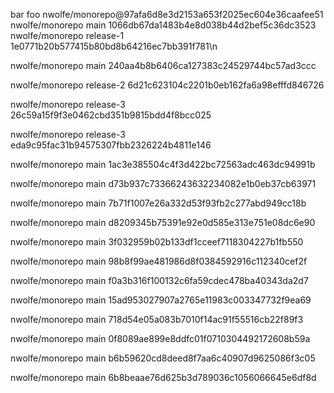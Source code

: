 bar
foo
nwolfe/monorepo@97afa6d8e3d2153a653f2025ec604e36caafee51
nwolfe/monorepo main 1066db67da1483b4e8d038b44d2bef5c36dc3523
nwolfe/monorepo release-1 1e0771b20b577415b80bd8b64216ec7bb391f781\n

nwolfe/monorepo main 240aa4b8b6406ca127383c24529744bc57ad3ccc

nwolfe/monorepo release-2 6d21c623104c2201b0eb162fa6a98efffd846726

nwolfe/monorepo release-3 26c59a15f9f3e0462cbd351b9815bdd4f8bcc025

nwolfe/monorepo release-3 eda9c95fac31b94575307fbb2326224b4811e146

nwolfe/monorepo main 1ac3e385504c4f3d422bc72563adc463dc94991b

nwolfe/monorepo main d73b937c73366243632234082e1b0eb37cb63971

nwolfe/monorepo main 7b71f1007e26a332d53f93fb2c277abd949cc18b

nwolfe/monorepo main d8209345b75391e92e0d585e313e751e08dc6e90

nwolfe/monorepo main 3f032959b02b133df1cceef7118304227b1fb550

nwolfe/monorepo main 98b8f99ae481986d8f0384592916c112340cef2f

nwolfe/monorepo main f0a3b316f100132c6fa59cdec478ba40343da2d7

nwolfe/monorepo main 15ad953027907a2765e11983c003347732f9ea69

nwolfe/monorepo main 718d54e05a083b7010f14ac91f55516cb22f89f3

nwolfe/monorepo main 0f8089ae899e8ddfc01f0710304492172608b59a

nwolfe/monorepo main b6b59620cd8deed8f7aa6c40907d9625086f3c05

nwolfe/monorepo main 6b8beaae76d625b3d789036c1056066645e6df8d
